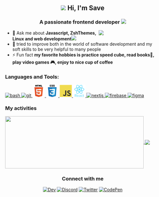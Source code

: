 <h2 align="center">
	<img src="https://media.giphy.com/media/COvPi2jXLV8XFOnLFz/giphy.gif" width="50" /> Hi,
	I'm Save
</h2>
<h3 align="center">
	A passionate frontend developer
	<img src="https://media.giphy.com/media/cIn5fTcjnKhStIeAef/giphy.gif" width="30" />
</h3>
<img
	align="right"
	width="200"
	src="https://media.giphy.com/media/xThta0yq8q9JwHL8kg/giphy.gif"
/>

<!--👯 I’m looking to collaborate on [PcmasterApp](https://pcmaster-race.herokuapp.com/) -->
- 💬 Ask me about **Javascript, ZshThemes, Linux and web development<img src="https://media.giphy.com/media/j3fdZ1QIhCpBlWUONw/giphy.gif" width="25" />** 
- 🎢 tried to improve both in the world of software development and my soft skills to be very helpful to many people
- ⚡ Fun fact **my favorite hobbies is practice speed cube, read books📕, play video games 🎮, enjoy to nice cup of coffee**

<h3 align="left">Languages and Tools:</h3>
<p align="left">
	<a href="https://www.gnu.org/software/bash/" target="_blank">
		<img
			src="https://www.vectorlogo.zone/logos/gnu_bash/gnu_bash-icon.svg"
			alt="bash"
			width="40"
			height="40"
		/>
	</a>
	<a href="https://git-scm.com/" target="_blank">
		<img
			src="https://www.vectorlogo.zone/logos/git-scm/git-scm-icon.svg"
			alt="git"
			width="40"
			height="40"
		/>
	</a>
	<a href="https://www.w3.org/html/" target="_blank">
		<img
			src="https://raw.githubusercontent.com/devicons/devicon/master/icons/html5/html5-original-wordmark.svg"
			alt="html5"
			width="40"
			height="40"
		/>
	</a>
	<a href="https://www.w3schools.com/css/" target="_blank">
		<img
			src="https://raw.githubusercontent.com/devicons/devicon/master/icons/css3/css3-original-wordmark.svg"
			alt="css3"
			width="40"
			height="40"
		/>
	</a>
	<a href="https://developer.mozilla.org/en-US/docs/Web/JavaScript" target="_blank">
		<img
			src="https://raw.githubusercontent.com/devicons/devicon/master/icons/javascript/javascript-original.svg"
			alt="javascript"
			width="40"
			height="40"
		/>
	</a>
	<a href="https://reactjs.org/" target="_blank">
		<img
			src="https://raw.githubusercontent.com/devicons/devicon/master/icons/react/react-original-wordmark.svg"
			alt="react"
			width="40"
			height="40"
		/>
	</a>
	<a href="https://nextjs.org/" target="_blank">
		<img
			src="https://cdn.worldvectorlogo.com/logos/nextjs-3.svg"
			alt="nextjs"
			width="40"
			height="40"
		/>
	</a>
	<a href="https://firebase.google.com/" target="_blank">
		<img
			src="https://www.vectorlogo.zone/logos/firebase/firebase-icon.svg"
			alt="firebase"
			width="40"
			height="40"
		/>
	</a>
	<a href="https://www.figma.com/" target="_blank">
		<img
			src="https://www.vectorlogo.zone/logos/figma/figma-icon.svg"
			alt="figma"
			width="40"
			height="40"
		/>
	</a>
</p>

<h3>My activities</h3>

<a href="https://github.com/toninow/github-readme-stats">
	<img
		width="450"
		height="170"
		align="center"
		src="https://github-readme-stats.vercel.app/api?username=Savecoders&theme=github_dark&show_icons=true&hide_border=true"
	/>
</a>
<a href="https://github.com/toninow/github-readme-stats">
	<img
		align="center"
		src="https://github-readme-stats.vercel.app/api/top-langs/?username=SaveCoders&theme=github_dark&show_icons=true&layout=compact&hide_border=true"
	/>
</a>

<h3 align="center">Connect with me</h3>

<p align="center">
	<a href="https://dev.to/Savecoders"
		><img
			alt="Dev"
			title="Social"
			src="https://shields.io/badge/-Dev.to-black.svg?&style=for-the-badge&logo=dev.to&logoColor=white"
	/></a>
	<a href="https://discord.gg/R6maQ4W9fz"
		><img
			alt="Discord"
			title="My server"
			src="https://shields.io/badge/-DISCORD-5865F2.svg?&style=for-the-badge&logo=discord&logoColor=white"
	/></a>
	<a href="https://twitter.com/PabloPincay75"
		><img
			alt="Twitter"
			title="twitter"
			src="https://shields.io/badge/-TWITTER-1A8CD8.svg?&style=for-the-badge&logo=Twitter&logoColor=white"
	/></a>
	<a href="https://codepen.io/savecoders"
		><img
			alt="CodePen"
			title="CodePen Profile"
			src="https://shields.io/badge/-CODEPEN-1E1F26.svg?&style=for-the-badge&logo=Codepen&logoColor=white"
	/></a>
</p>
